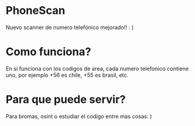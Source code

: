 # PhoneScan
Nuevo scanner de numero telefónico mejorado!! : )
# Como funciona?
En si funciona con los codigos de area, cada numero telefonico contiene uno, por ejemplo
+56 es  chile, +55 es brasil, etc.
# Para que puede servir?
Para bromas, osint o estudiar el codigo entre mas cosas: )
